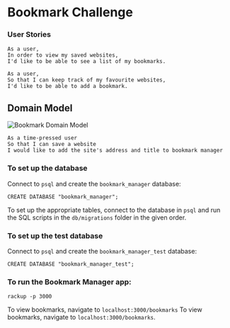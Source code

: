 # Bookmark Challenge

### User Stories
```
As a user,
In order to view my saved websites,
I'd like to be able to see a list of my bookmarks.
```

```
As a user,
So that I can keep track of my favourite websites,
I'd like to be able to add a bookmark.
```

## Domain Model
![Bookmark Domain Model](https://github.com/SarahM55/bookmark-challenge/blob/main/1st-user-story.png?raw=true)

```
As a time-pressed user
So that I can save a website
I would like to add the site's address and title to bookmark manager
```


### To set up the database

Connect to `psql` and create the `bookmark_manager` database:

```
CREATE DATABASE "bookmark_manager";
```

To set up the appropriate tables, connect to the database in `psql` and run the SQL scripts in the `db/migrations` folder in the given order.

### To set up the test database

Connect to `psql` and create the `bookmark_manager_test` database:

```
CREATE DATABASE "bookmark_manager_test";
```

### To run the Bookmark Manager app:

```
rackup -p 3000
```

To view bookmarks, navigate to `localhost:3000/bookmarks`
To view bookmarks, navigate to `localhost:3000/bookmarks`.